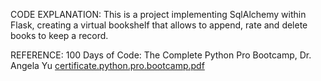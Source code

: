 CODE EXPLANATION: 
This is a project implementing SqlAlchemy within Flask, creating a virtual bookshelf that allows to append, rate and delete books to keep a record. 

REFERENCE: 100 Days of Code: The Complete Python Pro Bootcamp, Dr. Angela Yu
[certificate.python.pro.bootcamp.pdf](https://github.com/virginiaceccatelli/Virtual-Bookshelf-SQL-Project/files/15127709/certificate.python.pro.bootcamp.pdf)
